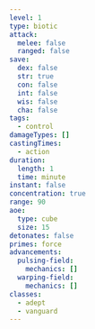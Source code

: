 ```yaml
---
level: 1
type: biotic
attack:
  melee: false
  ranged: false
save:
  dex: false
  str: true
  con: false
  int: false
  wis: false
  cha: false
tags:
  - control
damageTypes: []
castingTimes:
  - action
duration:
  length: 1
  time: minute
instant: false
concentration: true
range: 90
aoe:
  type: cube
  size: 15
detonates: false
primes: force
advancements:
  pulsing-field:
    mechanics: []
  warping-field:
    mechanics: []
classes:
  - adept
  - vanguard
---
```

